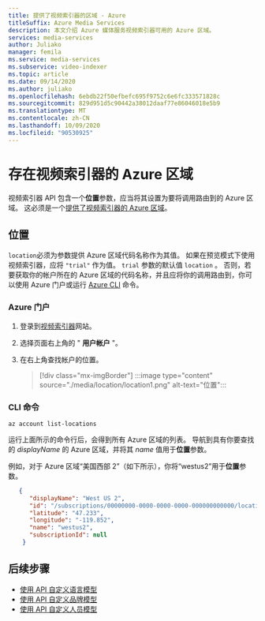 ```yaml
---
title: 提供了视频索引器的区域 - Azure
titleSuffix: Azure Media Services
description: 本文介绍 Azure 媒体服务视频索引器可用的 Azure 区域。
services: media-services
author: Juliako
manager: femila
ms.service: media-services
ms.subservice: video-indexer
ms.topic: article
ms.date: 09/14/2020
ms.author: juliako
ms.openlocfilehash: 6ebdb22f50efbefc695f9752c6e6fc333571828c
ms.sourcegitcommit: 829d951d5c90442a38012daaf77e86046018e5b9
ms.translationtype: MT
ms.contentlocale: zh-CN
ms.lasthandoff: 10/09/2020
ms.locfileid: "90530925"
---
```

# <a name="azure-regions-in-which-video-indexer-exists"></a>存在视频索引器的 Azure 区域

视频索引器 API 包含一个**位置**参数，应当将其设置为要将调用路由到的 Azure 区域。 这必须是一个[提供了视频索引器的 Azure 区域](https://azure.microsoft.com/global-infrastructure/services/?products=cognitive-services&regions=all)。

## <a name="locations"></a>位置

`location`必须为参数提供 Azure 区域代码名称作为其值。 如果在预览模式下使用视频索引器，应将 `"trial"` 作为值。 `trial` 参数的默认值 `location` 。 否则，若要获取你的帐户所在的 Azure 区域的代码名称，并且应将你的调用路由到，你可以使用 Azure 门户或运行 [Azure CLI](/cli/azure) 命令。

### <a name="azure-portal"></a>Azure 门户

1. 登录到[视频索引器](https://www.videoindexer.ai/)网站。
1. 选择页面右上角的 " **用户帐户** "。
1. 在右上角查找帐户的位置。  

    > [!div class="mx-imgBorder"]
    > :::image type="content" source="./media/location/location1.png" alt-text="位置":::
    
###  <a name="cli-command"></a>CLI 命令

```azurecli-interactive
az account list-locations
```

运行上面所示的命令行后，会得到所有 Azure 区域的列表。 导航到具有你要查找的 *displayName* 的 Azure 区域，并将其 *name* 值用于**位置**参数。

例如，对于 Azure 区域“美国西部 2”（如下所示），你将“westus2”用于**位置**参数。

```json
   {
      "displayName": "West US 2",
      "id": "/subscriptions/00000000-0000-0000-0000-000000000000/locations/westus2",
      "latitude": "47.233",
      "longitude": "-119.852",
      "name": "westus2",
      "subscriptionId": null
    }
```

## <a name="next-steps"></a>后续步骤

- [使用 API 自定义语言模型](customize-language-model-with-api.md)
- [使用 API 自定义品牌模型](customize-brands-model-with-api.md)
- [使用 API 自定义人员模型](customize-person-model-with-api.md)
